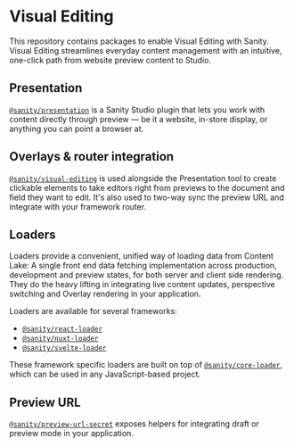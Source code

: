 # Visual Editing

This repository contains packages to enable Visual Editing with Sanity. Visual Editing streamlines everyday content management with an intuitive, one-click path from website preview content to Studio.

## Presentation

[`@sanity/presentation`](./packages/presentation/README.md) is a Sanity Studio plugin that lets you work with content directly through preview — be it a website, in-store display, or anything you can point a browser at.

## Overlays & router integration

[`@sanity/visual-editing`](./packages/visual-editing/README.md) is used alongside the Presentation tool to create clickable elements to take editors right from previews to the document and field they want to edit. It's also used to two-way sync the preview URL and integrate with your framework router.

## Loaders

Loaders provide a convenient, unified way of loading data from Content Lake: A single front end data fetching implementation across production, development and preview states, for both server and client side rendering. They do the heavy lifting in integrating live content updates, perspective switching and Overlay rendering in your application.

Loaders are available for several frameworks:

- [`@sanity/react-loader`](./packages/react-loader/README.md)
- [`@sanity/nuxt-loader`](./packages/nuxt-loader/README.md)
- [`@sanity/svelte-loader`](./packages/svelte-loader/README.md)

These framework specific loaders are built on top of [`@sanity/core-loader`](./packages/core-loader/README.md), which can be used in any JavaScript-based project.

## Preview URL

[`@sanity/preview-url-secret`](./packages/preview-url-secret/README.md) exposes helpers for integrating draft or preview mode in your application.

